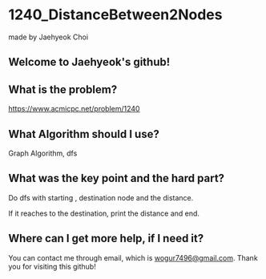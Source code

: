 # 1240_DistanceBetween2Nodes

made by Jaehyeok Choi

## Welcome to Jaehyeok's github!

## What is the problem?

https://www.acmicpc.net/problem/1240

## What Algorithm should I use?

Graph Algorithm, dfs

## What was the key point and the hard part?

Do dfs with starting , destination node and the distance.

If it reaches to the destination, print the distance and end.

## Where can I get more help, if I need it?

You can contact me through email, which is wogur7496@gmail.com.
Thank you for visiting this github!
